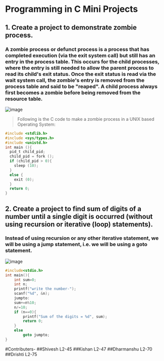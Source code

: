 # Programming in C Mini Projects
## 1. Create a project to demonstrate zombie process.
### A zombie process or defunct process is a process that has completed execution (via the exit system call) but still has an entry in the process table. This occurs for the child processes, where the entry is still needed to allow the parent process to read its child's exit status. Once the exit status is read via the wait system call, the zombie's entry is removed from the process table and said to be "reaped". A child process always first becomes a zombie before being removed from the resource table.
![image](https://user-images.githubusercontent.com/86239697/153705648-c30fb89f-d219-44ee-ab2b-4f1f77412b28.png)
> Following is the C code to make a zombie process in a UNIX based Operating System:
```c
#include <stdlib.h>
#include <sys/types.h>
#include <unistd.h>
int main (){
  pid_t child_pid;
  child_pid = fork ();
  if (child_pid > 0){
    sleep (10);
  }
  else {
    exit (0);
  }
  return 0;
}
```
## 2. Create a project to find sum of digits of a number until a single digit is occurred (without using recursion or iterative (loop) statements).
### Instead of using recursion or any other iterative statement, we will be using a jump statement, i.e. we will be using a goto statement.

![image](https://user-images.githubusercontent.com/86239697/153741579-9e28db86-3a4c-4d16-96d8-039e20ea9b0e.jpeg)

```cpp
#include<stdio.h>
int main(){
    int sum=0;
    int n;
    printf("write the number-");
    scanf("%d", &n);
    jumpto:
    sum+=n%10;
    n/=10;
    if (n==0){
        printf("Sum of the digits = %d", sum);
        return 0;
    }
    else
        goto jumpto;
}
```

#Contributers-
##Shivesh L2-45
##Kishan L2-47
##Dharmanshu L2-70
##Drishti L2-75
